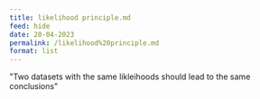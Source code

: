 ```yaml
---
title: likelihood principle.md
feed: hide
date: 20-04-2023
permalink: /likelihood%20principle.md
format: list
---
```



"Two datasets with the same likleihoods should lead to the same conclusions"